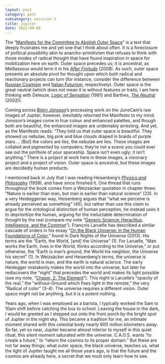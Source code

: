 ```yaml
---
layout: post
category: post
subcategory: excurses-3
title: Jupiter
date: 2022-09-06
---
```


The “[Manifesto for the Committee to Abolish Outer Space](https://thenewinquiry.com/manifesto-of-the-committee-to-abolish-outer-space/)” is a text that deeply frustrates me and yet one that I think about often. It is a foreclosure of political possibility akin to anarcho-primitivism that refuses to think with those modes of radical thought that have found inspiration in space for mobilization here on earth. Outer space precedes us; it is ancestral, as Meillassoux would term it in his [*After Finitude*](https://books.google.ca/books/about/After_Finitude.html?id=lJjUAwAAQBAJ) (2008). As such, outer space presents an absolute pivot for thought upon which both radical and reactionary projects can turn (for instance, consider the difference between [Russian Cosmism](https://en.wikipedia.org/wiki/Russian_cosmism) and [Italian Futurism](https://en.wikipedia.org/wiki/Futurism), respectively). Outer space is the great neutral (which does not mean it is without features or traits; I am here thinking with Deleuze, [*Logic of Sensation*](https://books.google.ca/books/about/Francis_Bacon.html?id=5EEnyGsiTBIC) (1981) and Barthes, [*The Neutral*](https://books.google.ca/books/about/The_Neutral.html?id=bzXe1lp_DWsC) (2002)).

Coming across [Björn Jónsson](https://www.missionjuno.swri.edu/junocam/processing?users[]=7015)’s processing work on the JunoCam’s raw images of Jupiter, however, inevitably returned the Manifesto to my mind. Jonsson’s images come in true colour and enhanced palettes, and though both are beautiful, the enhanced images are undeniably arresting. And yet, as the Manifesto reads: “They told us that outer space is beautiful. They showed us nebulae, big pink and blue clouds draped in braids of purple stars ... [But] the colors are lies, the nebulae are lies. These images are collated and pigmented by computers; they’re not a scene you could ever see out the porthole of your spaceship. Space isn’t even ugly; it isn’t anything.” There is a project at work here in these images, a visionary project and a project of vision. Outer space is ancestral, but these images are decidedly human products.

I mentioned back in July that I was reading Heisenberg’s [*Physics and Philosophy*](https://books.google.ca/books?id=JkUsAAAACAAJ) (1958), and have since finished it. One thread that runs throughout the book comes from a Weizsäcker quotation in chapter three: “Nature is earlier than man, but man is earlier than natural science” (23). In a very Heideggerian way, Heisenberg argues that “what we perceive is already perceived as something” (45), but rather than use this claim to argue for the ontological distinction of human perception, he instead uses it to deprioritize the human, arguing for the ineluctable determination of thought by the real (compare my note “[Generic Science: Heraclitus, Intelligence, and the Common](https://steinea.github.io/notes/2021/03/28/generic-science)”). François Laruelle has described a similar cascade of orders in his essay “[On the Black Universe: In the Human Foundations of Color](https://www.recessart.org/wp-content/uploads/Laruelle-Black-Universe1.pdf),” found in Dark Nights of the Universe (2013). His terms are the “Earth, the World, [and] the Universe” (1). For Laruelle, “Man works the Earth, lives in the World, thinks according to the Universe,” or put otherwise, the “Earth is man’s ground, the World his neighbor, the Universe his secret” (1). In Weizsäcker and Heisenberg’s terms, the universe is nature, the world is man, and the earth is natural science. The early Heidegger mistakenly makes the world into the universe, but later he rediscovers the “night” that precedes the world and makes its light possible (see my note, “[Chasm, 2: The Element](/2019/01/15/chasm-2)”). This night is Laruelle’s “opacity of the real,” the “without-Ground which fixes light in the remote,” the very “Radical of color” (3-4). The universe requires a different vision. Outer space might not be anything, but it is a potent nothing.

Years ago, when I was employed as a barista, I typically worked the 5am to 10am shift before catching the bus to school. Leaving the house in the dark, I would be greeted as I stepped out onto the front porch by the bright spot of Jupiter in the night sky. This became a tradition for me, an intimate moment shared with this celestial body nearly 600 million kilometers away. So far, yet so near, Jupiter became almost interior to myself in this quiet ritual, this silent moment saturated with the universe. C.A.O.S. wants “to create a future,” to “return the cosmos to its proper domain.” But these are not far away things; what outer space, the black universe, teaches us, what the light of Jupiter taught me all those years ago, is that the future and the cosmos are already here, a secret that we must only learn how to see.
